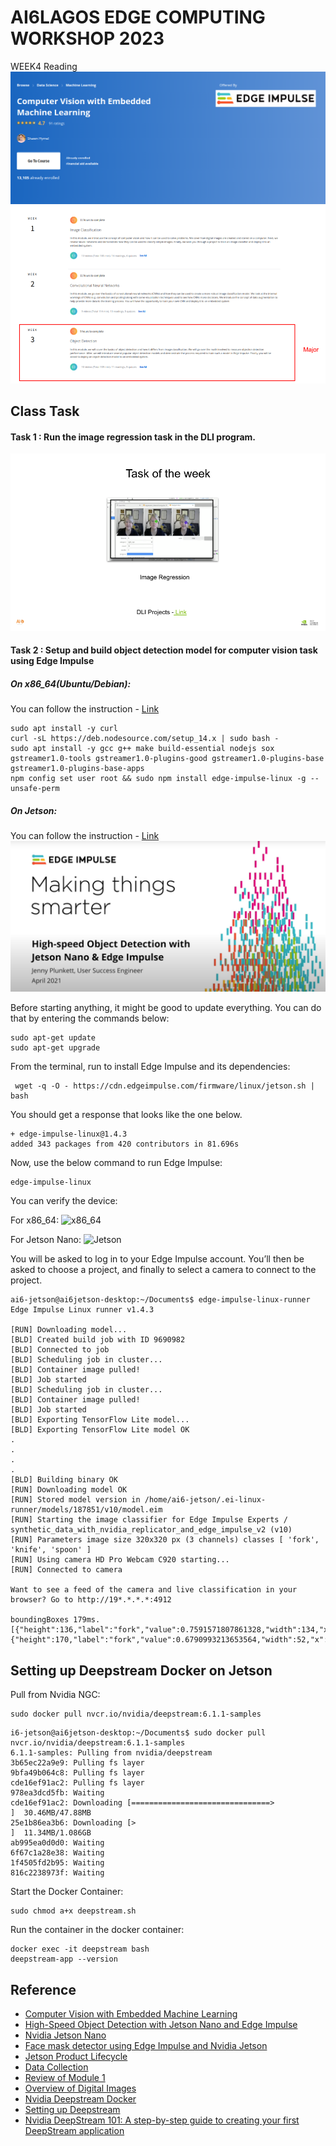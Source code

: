 # AI6LAGOS EDGE COMPUTING WORKSHOP 2023
WEEK4 Reading
![Embedded CV](../asset/computer_vision_with_embedded_ml.png)
 ![CV](../asset/week4_reading.png)

## Class Task
#### Task 1 : Run the image regression task in the DLI program.  
 ![](../asset/week4-tasks.png)

#### Task 2 :  Setup and build object detection model for computer vision task using Edge Impulse 
##### On x86_64(Ubuntu/Debian):
You can follow the instruction - [Link](https://docs.edgeimpulse.com/docs/development-platforms/officially-supported-cpu-gpu-targets/linux-x86_64) 
```
sudo apt install -y curl
curl -sL https://deb.nodesource.com/setup_14.x | sudo bash -
sudo apt install -y gcc g++ make build-essential nodejs sox gstreamer1.0-tools gstreamer1.0-plugins-good gstreamer1.0-plugins-base gstreamer1.0-plugins-base-apps
npm config set user root && sudo npm install edge-impulse-linux -g --unsafe-perm
```
##### On Jetson: 
You can follow the instruction - [Link](https://docs.edgeimpulse.com/docs/development-platforms/officially-supported-cpu-gpu-targets/nvidia-jetson-nano) 
 ![CV](../asset/making-things-smarter.png)

Before starting anything, it might be good to update everything. You can do that by entering the commands below:
```
sudo apt-get update
sudo apt-get upgrade
```
From the terminal, run to install Edge Impulse and its dependencies:

```
 wget -q -O - https://cdn.edgeimpulse.com/firmware/linux/jetson.sh | bash
 ```
 You should get a response that looks like the one below.
 ```
+ edge-impulse-linux@1.4.3
added 343 packages from 420 contributors in 81.696s
 ```
 Now, use the below command to run Edge Impulse:
 ```
 edge-impulse-linux
 ```
 You can verify the device:

 For x86_64: 
 ![x86_64](https://84771188-files.gitbook.io/~/files/v0/b/gitbook-x-prod.appspot.com/o/spaces%2FGEgcCk4PkS5Pa6uBabld%2Fuploads%2Fgit-blob-455ffcd35daf137b99c4bf8a4c8bcf71261d8cea%2Fdcbbb78-screenshot_2022-01-18_at_105616.png?alt=media)

 For Jetson Nano: 
 ![Jetson](https://84771188-files.gitbook.io/~/files/v0/b/gitbook-x-prod.appspot.com/o/spaces%2FGEgcCk4PkS5Pa6uBabld%2Fuploads%2Fgit-blob-63957e037f4a86a774117d684969c722396f079c%2F9d5f41e-screenshot_2021-04-14_at_123509.png?alt=media)

 You will be asked to log in to your Edge Impulse account. You’ll then be asked to choose a project, and finally to select a camera to connect to the project.

 ```
 ai6-jetson@ai6jetson-desktop:~/Documents$ edge-impulse-linux-runner
Edge Impulse Linux runner v1.4.3

[RUN] Downloading model...
[BLD] Created build job with ID 9690982
[BLD] Connected to job
[BLD] Scheduling job in cluster...
[BLD] Container image pulled!
[BLD] Job started
[BLD] Scheduling job in cluster...
[BLD] Container image pulled!
[BLD] Job started
[BLD] Exporting TensorFlow Lite model...
[BLD] Exporting TensorFlow Lite model OK
.
.
.
.
[BLD] Building binary OK
[RUN] Downloading model OK
[RUN] Stored model version in /home/ai6-jetson/.ei-linux-runner/models/187851/v10/model.eim
[RUN] Starting the image classifier for Edge Impulse Experts / synthetic_data_with_nvidia_replicator_and_edge_impulse_v2 (v10)
[RUN] Parameters image size 320x320 px (3 channels) classes [ 'fork', 'knife', 'spoon' ]
[RUN] Using camera HD Pro Webcam C920 starting...
[RUN] Connected to camera

Want to see a feed of the camera and live classification in your browser? Go to http://19*.*.*.*:4912

boundingBoxes 179ms. [{"height":136,"label":"fork","value":0.7591571807861328,"width":134,"x":0,"y":176},{"height":170,"label":"fork","value":0.6790993213653564,"width":52,"x":180,"y":3}]
 ```

## Setting up Deepstream Docker on Jetson
Pull from Nvidia NGC: 
 ```
sudo docker pull nvcr.io/nvidia/deepstream:6.1.1-samples
 ```

 ```
 i6-jetson@ai6jetson-desktop:~/Documents$ sudo docker pull nvcr.io/nvidia/deepstream:6.1.1-samples
6.1.1-samples: Pulling from nvidia/deepstream
3b65ec22a9e9: Pulling fs layer 
9bfa49b064c8: Pulling fs layer 
cde16ef91ac2: Pulling fs layer 
978ea3dcd5fb: Waiting 
cde16ef91ac2: Downloading [===============================>                   ]  30.46MB/47.88MB
25e1b86ea3b6: Downloading [>                                                  ]  11.34MB/1.086GB
ab995ea0d0d0: Waiting 
6f67c1a28e38: Waiting 
1f4505fd2b95: Waiting 
816c2238973f: Waiting 
```

Start the Docker Container: 
```
sudo chmod a+x deepstream.sh
```
Run the container in the docker container: 
```
docker exec -it deepstream bash
deepstream-app --version
```

## Reference 
- [Computer Vision with Embedded Machine Learning](https://www.coursera.org/learn/computer-vision-with-embedded-machine-learning)
- [High-Speed Object Detection with Jetson Nano and Edge Impulse](https://www.youtube.com/watch?v=_T6h3Jmq2Yk)
- [Nvidia Jetson Nano](https://docs.edgeimpulse.com/docs/development-platforms/officially-supported-cpu-gpu-targets/nvidia-jetson-nano)
- [Face mask detector using Edge Impulse and Nvidia Jetson](https://www.hackster.io/shahizat/face-mask-detector-using-edge-impulse-and-nvidia-jetson-8c4dda)
- [Jetson Product Lifecycle](https://developer.nvidia.com/embedded/lifecycle)
- [Data Collection](https://d3c33hcgiwev3.cloudfront.net/PWxt1WoJS_qsbdVqCev6SA_0b8fe1563e5a421eb9aab4af06a64ef1_slides-1.1.3.pdf?Expires=1685836800&Signature=ZPePuRmXwr6nYWlnN1b9kMaqSNjoi4IJVY9G95KxxG3XQ7AwNLS98WDH9oqAsDt~e7P5CBeoUPXPuB98iS7MmDD~t54814~lH1LjR5fB-glyh3xsCb25g34y36ElodL9QFwifCAtDp~AIB0w09aOZYrPZh2wDlY2novF7cYR-oc_&Key-Pair-Id=APKAJLTNE6QMUY6HBC5A)
- [Review of Module 1](https://d3c33hcgiwev3.cloudfront.net/48r074D2SniK9O-A9hp4DQ_c50632c224df4950b1e6d4e6beb663f1_slides-1.5.2.pdf?Expires=1685836800&Signature=auSFLC6cHOQgHDpWdQ796WJQ8XatPc6T4kLWp4HJmjhwAYgwFv9u1dhgFnwmSGdM4eDjnfHRqCvAFofQGaGrfFICegtvA-urV9LRpIhiAUV~i3w-Gcmw23UKD9w4HrZNAT3toQx6rlp5IdaDR4BNUELROE71rrRUUe5IcTLswPU_&Key-Pair-Id=APKAJLTNE6QMUY6HBC5A)
- [Overview of Digital Images](https://d3c33hcgiwev3.cloudfront.net/282OCuhFTlyNjgroRb5crg_da0b4ed3eef94242965bf4f014c5b6f1_slides-1.1.2.pdf?Expires=1685836800&Signature=ApXdiM1-n7V8wpBVtg7jLRoMISwtwouq3rFGTS1kKIE5BHygcOZVvXB45OvAeVCOBfFHU77Nmqe5eBHg1zRH40AadV3NHWPH40Sb0mbGFIxlNcIlM2pUV43DVXYHMYc~Sb~uyhmuBZUjHpQ~jsh0nShxM37sLGdpDs-LNK7~Y64_&Key-Pair-Id=APKAJLTNE6QMUY6HBC5A)
- [Nvidia Deepstream Docker](https://docs.nvidia.com/metropolis/deepstream/dev-guide/text/DS_docker_containers.html)
- [Setting up Deepstream](https://chirag4798.medium.com/nvidia-deepstream-101-a-beginners-guide-to-real-time-computer-vision-afefcb5d7fba)
- [Nvidia DeepStream 101: A step-by-step guide to creating your first DeepStream application](https://chirag4798.medium.com/nvidia-deepstream-101-a-step-by-step-guide-to-creating-your-first-deepstream-application-68148753cf96)